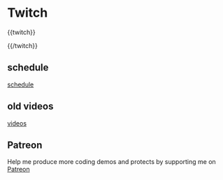 # Twitch

<!-- embed twitch video -->
<!-- {twitch soypete01} -->
{{twitch}}<script src= "https://player.twitch.tv/js/embed/v1.js"></script>
<div id="<player div ID>"></div>
<script type="text/javascript">
  var options = {
    width: 400px,
    height: 600px,
    channel: "soypete01",
  };
  var player = new Twitch.Player("<player div ID>", options);
  player.setVolume(0.5);
</script>{{/twitch}}

## schedule
[schedule](https://www.twitch.tv/soypete01/schedule)
## old videos
[videos](https://www.twitch.tv/soypete01/videos)
## Patreon
Help me produce more coding demos and protects by supporting me on [Patreon](https://www.patreon.com/captainnobody1)